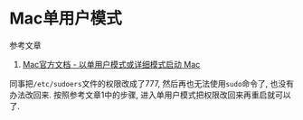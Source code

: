 # Mac单用户模式

参考文章

1. [Mac官方文档 - 以单用户模式或详细模式启动 Mac](https://support.apple.com/zh-cn/HT201573)

同事把`/etc/sudoers`文件的权限改成了777, 然后再也无法使用`sudo`命令了, 也没有办法改回来. 按照参考文章1中的步骤, 进入单用户模式把权限改回来再重启就可以了.